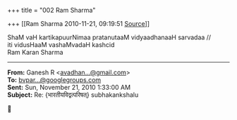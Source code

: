 +++
title = "002 Ram Sharma"

+++
[[Ram Sharma	2010-11-21, 09:19:51 [Source](https://groups.google.com/g/bvparishat/c/LwlAo_CETxQ)]]



ShaM vaH kartikapuurNimaa pratanutaaM vidyaadhanaaH sarvadaa //  
 iti vidusHaaM vashaMvadaH kashcid  
 Ram Karan Sharma  

  

------------------------------------------------------------------------

**From:** Ganesh R \<[avadhan...@gmail.com]()\>  
**To:** [bvpar...@googlegroups.com]()  
**Sent:** Sun, November 21, 2010 1:33:00 AM  
**Subject:** Re: {भारतीयविद्वत्परिषत्} subhakankshalu  



